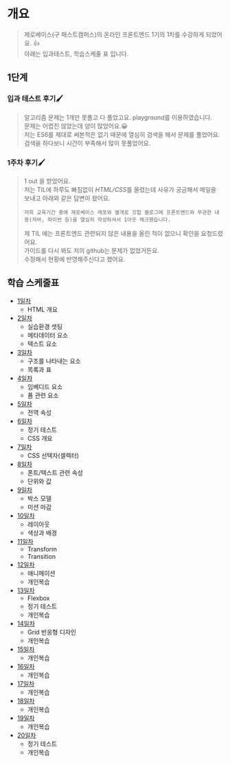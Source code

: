 # 개요
> 제로베이스(구 패스트캠퍼스)의 온라인 프론트엔드 1기의 1차를 수강하게 되었어요. 👍  
> 아래는 입과테스트, 학습스케줄 표 입니다.
## 1단계
### 입과 테스트 후기🖌
> 알고리즘 문제는 1개만 못풀고 다 풀었고요. playground를 이용하였습니다.  
> 문제는 어렵진 않았는데 양이 많았어요.😀  
> 저는 ES6를 제대로 써본적은 없기 때문에 열심히 검색을 해서 문제를 풀었어요.  
> 검색을 하다보니 시간이 부족해서 많이 못풀었어요.
### 1주차 후기🖌
> 1 out 을 받았어요.  
> 저는 TIL에 하루도 빠짐없이 *HTML/CSS*를 올렸는데 사유가 궁금해서 메일을 보내고 아래와 같은 답변이 왔어요.
> ```
> 저희 교육기간 중에 제로베이스 레포와 별개로 깃헙 블로그에 프론트엔드와 무관한 내용(자바, 파이썬 등)을 열심히 작성하셔서 1아웃 체크했습니다.
> ```
> 제 TIL 에는 프론트엔드 관련되지 않은 내용을 올린 적이 없으니 확인을 요청드렸어요.  
> 가이드를 다시 봐도 저의 github는 문제가 없었거든요.  
> 수정해서 현황에 반영해주신다고 했어요.  

## 학습 스케줄표
- [1일차](https://github.com/cri-kim/zero-base/blob/main/til/day01.md)
  - HTML 개요
- [2일차](https://github.com/cri-kim/zero-base/blob/main/til/day02.md)
  - 실습환경 셋팅
  - 메타데이터 요소
  - 텍스트 요소
- [3일차](https://github.com/cri-kim/zero-base/blob/main/til/day03.md)
  - 구조를 나타내는 요소
  - 목록과 표
- [4일차](https://github.com/cri-kim/zero-base/blob/main/til/day04.md)
  - 임베디드 요소
  - 폼 관련 요소
- [5일차](https://github.com/cri-kim/zero-base/blob/main/til/day05.md)
  - 전역 속성
- [6일차](https://github.com/cri-kim/zero-base/blob/main/til/day06.md)
  - 정기 테스트
  - CSS 개요
- [7일차](https://github.com/cri-kim/zero-base/blob/main/til/day07.md)
  - CSS 선택자(셀렉터)
- [8일차](https://github.com/cri-kim/zero-base/blob/main/til/day08.md)
  - 폰트/텍스트 관련 속성
  - 단위와 값
- [9일차](https://github.com/cri-kim/zero-base/blob/main/til/day09.md)
  - 박스 모델
  - 미션 마감
- [10일차](https://github.com/cri-kim/zero-base/blob/main/til/day10.md)
  - 레이아웃
  - 색상과 배경
- [11일차](https://github.com/cri-kim/zero-base/blob/main/til/day11.md)
  - Transform
  - Transition 
- [12일차](https://github.com/cri-kim/zero-base/blob/main/til/day12.md)
  - 애니메이션
  - 개인복습
- [13일차](https://github.com/cri-kim/zero-base/blob/main/til/day13.md)
  - Flexbox
  - 정기 테스트
  - 개인복습
- [14일차](https://github.com/cri-kim/zero-base/blob/main/til/day14.md)
  - Grid 반응형 디자인
  - 개인복습
- [15일차](https://github.com/cri-kim/zero-base/blob/main/til/day15.md)
  - 개인복습
- [16일차](https://github.com/cri-kim/zero-base/blob/main/til/day16.md)
  - 개인복습
- [17일차](https://github.com/cri-kim/zero-base/blob/main/til/day17.md)
  - 개인복습
- [18일차](https://github.com/cri-kim/zero-base/blob/main/til/day18.md)
  - 개인복습
- [19일차](https://github.com/cri-kim/zero-base/blob/main/til/day19.md)
  - 개인복습
- [20일차](https://github.com/cri-kim/zero-base/blob/main/til/day20.md)
  - 정기 테스트
  - 개인복습
